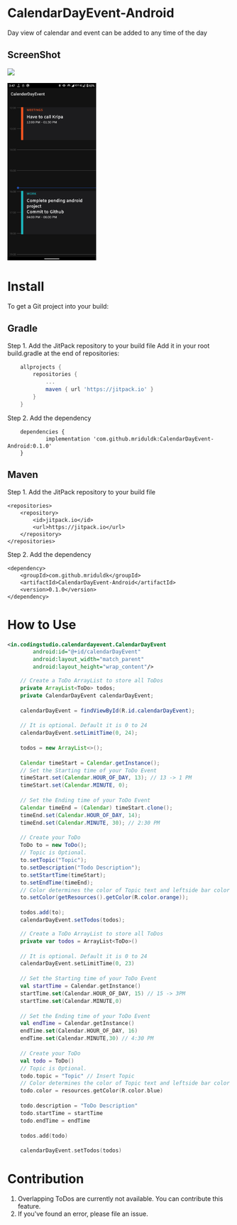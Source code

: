 # CalendarDayEvent-Android
Day view of calendar and event can be added to any time of the day

## ScreenShot
[![](https://jitpack.io/v/mriduldk/CalendarDayEvent-Android.svg)](https://jitpack.io/#mriduldk/CalendarDayEvent-Android)

<a><img src="./image/Screenshot.png" width="200"></a>

# Install
To get a Git project into your build:

## Gradle
Step 1. Add the JitPack repository to your build file
Add it in your root build.gradle at the end of repositories:
````gradle
	allprojects {
		repositories {
			...
			maven { url 'https://jitpack.io' }
		}
	}
````
Step 2. Add the dependency
````Gradle
	dependencies {
	        implementation 'com.github.mriduldk:CalendarDayEvent-Android:0.1.0'
	}
````

## Maven
Step 1. Add the JitPack repository to your build file

	<repositories>
		<repository>
		    <id>jitpack.io</id>
		    <url>https://jitpack.io</url>
		</repository>
	</repositories>


Step 2. Add the dependency

	<dependency>
	    <groupId>com.github.mriduldk</groupId>
	    <artifactId>CalendarDayEvent-Android</artifactId>
	    <version>0.1.0</version>
	</dependency>
  
  
 # How to Use
 
````xml
<in.codingstudio.calendardayevent.CalendarDayEvent
        android:id="@+id/calendarDayEvent"
        android:layout_width="match_parent"
        android:layout_height="wrap_content"/>
````
````Java
	// Create a ToDo ArrayList to store all ToDos
	private ArrayList<ToDo> todos;
	private CalendarDayEvent calendarDayEvent;

	calendarDayEvent = findViewById(R.id.calendarDayEvent);
	
	// It is optional. Default it is 0 to 24  
	calendarDayEvent.setLimitTime(0, 24);

	todos = new ArrayList<>();

	Calendar timeStart = Calendar.getInstance();
	// Set the Starting time of your ToDo Event
	timeStart.set(Calendar.HOUR_OF_DAY, 13); // 13 -> 1 PM
	timeStart.set(Calendar.MINUTE, 0);
	
	// Set the Ending time of your ToDo Event
	Calendar timeEnd = (Calendar) timeStart.clone();
	timeEnd.set(Calendar.HOUR_OF_DAY, 14);
	timeEnd.set(Calendar.MINUTE, 30); // 2:30 PM

	// Create your ToDo
	ToDo to = new ToDo();
	// Topic is Optional. 
	to.setTopic("Topic");
	to.setDescription("Todo Description");
	to.setStartTime(timeStart);
	to.setEndTime(timeEnd);
	// Color determines the color of Topic text and leftside bar color
	to.setColor(getResources().getColor(R.color.orange));

	todos.add(to);
	calendarDayEvent.setTodos(todos);

````

````Kotlin
	// Create a ToDo ArrayList to store all ToDos
	private var todos = ArrayList<ToDo>()
	
	// It is optional. Default it is 0 to 24  
	calendarDayEvent.setLimitTime(0, 23)
	
	// Set the Starting time of your ToDo Event
	val startTime = Calendar.getInstance()
	startTime.set(Calendar.HOUR_OF_DAY, 15) // 15 -> 3PM
	startTime.set(Calendar.MINUTE,0)

	// Set the Ending time of your ToDo Event
	val endTime = Calendar.getInstance()
	endTime.set(Calendar.HOUR_OF_DAY, 16) 
	endTime.set(Calendar.MINUTE,30) // 4:30 PM

	// Create your ToDo
	val todo = ToDo()
	// Topic is Optional. 
	todo.topic = "Topic" // Insert Topic
	// Color determines the color of Topic text and leftside bar color
	todo.color = resources.getColor(R.color.blue)
	
	todo.description = "ToDo Description"
	todo.startTime = startTime
	todo.endTime = endTime

	todos.add(todo)

	calendarDayEvent.setTodos(todos)
````
  
# Contribution
1. Overlapping ToDos are currently not available. You can contribute this feature.
2. If you've found an error, please file an issue.
